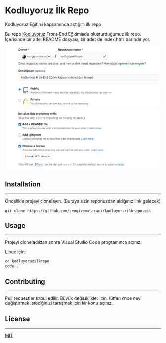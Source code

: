 # Kodluyoruz İlk Repo
Kodluyoruz Eğitimi kapsamında açtığım ilk repo

Bu repo [Kodluyoruz](https://kodluyoruz.org/) Front-End Eğitiminde oluşturduğumuz ilk repo. İçerisinde bir adet README dosyası, bir adet de index.html barındırıyor.

![screenshot](https://github.com/Kodluyoruz/taskforce/raw/main/git/odev1/figures/github.png)

## Installation
----------------------
Öncelikle projeyi clonelayın. (Buraya sizin reponuzdan aldığınız link gelecek)

```
git clone https://github.com/cengizcmataraci/kodluyoruzilkrepo.git
```
## Usage
-----------------------
Projeyi cloneladıktan sonra Visual Studio Code programında açınız.

Linux için:

```
cd kodluyoruzilkrepo
code .
```
## Contributing
-------------------
Pull requestler kabul edilir. Büyük değişiklikler için, lütfen önce neyi değiştirmek istediğinizi tartışmak için bir konu açınız.

## License
------------
[MIT](https://choosealicense.com/licenses/mit/)



